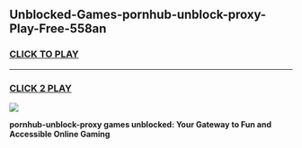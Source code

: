 
## Unblocked-Games-pornhub-unblock-proxy-Play-Free-558an
<h3>
<a href="https://premium76.site?title=pornhub-unblock-proxy&ref=21A">CLICK TO PLAY</a></h3>
<hr>

<h3>
<a href="https://premium76.site?title=pornhub-unblock-proxy&ref=21A">CLICK 2 PLAY</a>
  
</h3>

<a href="https://premium76.site?title=pornhub-unblock-proxy&ref=21A"><img src="https://clearcache.store/games.png"></a>


**pornhub-unblock-proxy games unblocked: Your Gateway to Fun and Accessible Online Gaming**
